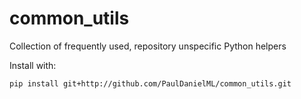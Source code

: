 # common_utils
Collection of frequently used, repository unspecific Python helpers

Install with:


    pip install git+http://github.com/PaulDanielML/common_utils.git